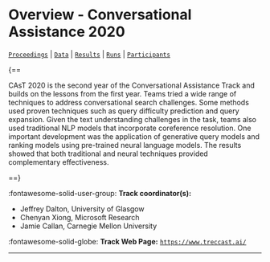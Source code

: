 # Overview - Conversational Assistance 2020

[`Proceedings`](./proceedings.md) | [`Data`](./data.md) | [`Results`](./results.md) | [`Runs`](./runs.md) | [`Participants`](./participants.md)

{==

CAsT 2020 is the second year of the Conversational Assistance Track and builds on the lessons from the first year. Teams tried a wide range of techniques to address conversational search challenges. Some methods used proven techniques such as query difficulty prediction and query expansion. Given the text understanding challenges in the task, teams also used traditional NLP models that incorporate coreference resolution. One important development was the application of generative query models and ranking models using pre-trained neural language models. The results showed that both traditional and neural techniques provided complementary effectiveness.

==}

:fontawesome-solid-user-group: **Track coordinator(s):**

- Jeffrey Dalton, University of Glasgow 
- Chenyan Xiong, Microsoft Research 
- Jamie Callan, Carnegie Mellon University 

:fontawesome-solid-globe: **Track Web Page:** [`https://www.treccast.ai/`](https://www.treccast.ai/) 

---

